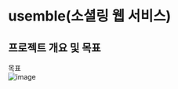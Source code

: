 # usemble(소셜링 웹 서비스)
## 프로젝트 개요 및 목표
목표 <br/>
![image](https://github.com/user-attachments/assets/ba75e171-21fa-4dc9-bb4b-ffcac21bff82)
